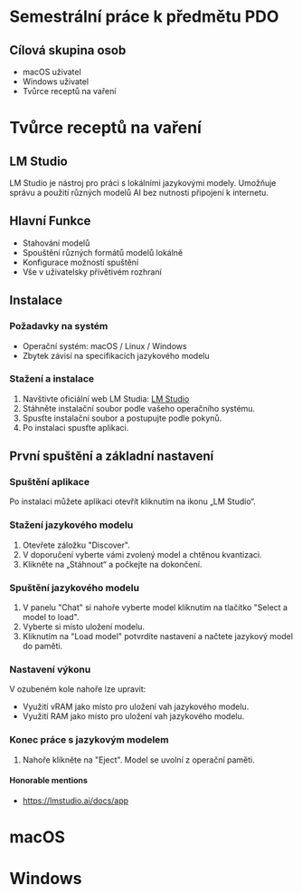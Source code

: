 # Semestrální práce k předmětu PDO

## Cílová skupina osob

- macOS uživatel
- Windows uživatel
- Tvůrce receptů na vaření



# Tvůrce receptů na vaření

## LM Studio
LM Studio je nástroj pro práci s lokálními jazykovými modely. Umožňuje správu a použití různých modelů AI bez nutnosti připojení k internetu.

## Hlavní Funkce
 - Stahování modelů
 - Spouštění různých formátů modelů lokálně
 - Konfigurace možností spuštění
 - Vše v uživatelsky přívětivém rozhraní

## Instalace

### Požadavky na systém
- Operační systém: macOS / Linux / Windows
- Zbytek závisí na specifikacích jazykového modelu

### Stažení a instalace
1. Navštivte oficiální web LM Studia: [LM Studio](https://lmstudio.com)
2. Stáhněte instalační soubor podle vašeho operačního systému.
3. Spusťte instalační soubor a postupujte podle pokynů.
4. Po instalaci spusťte aplikaci.

## První spuštění a základní nastavení

### Spuštění aplikace
Po instalaci můžete aplikaci otevřít kliknutím na ikonu „LM Studio“.

### Stažení jazykového modelu
1. Otevřete záložku "Discover".
2. V doporučení vyberte vámi zvolený model a chtěnou kvantizaci.
3. Klikněte na „Stáhnout“ a počkejte na dokončení.

### Spuštění jazykového modelu
1. V panelu "Chat" si nahoře vyberte model kliknutím na tlačítko "Select a model to load".
2. Vyberte si místo uložení modelu.
3. Kliknutím na "Load model" potvrdíte nastavení a načtete jazykový model do paměti.

### Nastavení výkonu
V ozubeném kole nahoře lze upravit:
- Využití vRAM jako místo pro uložení vah jazykového modelu.
- Využití RAM jako místo pro uložení vah jazykového modelu.

### Konec práce s jazykovým modelem
1. Nahoře klikněte na "Eject". Model se uvolní z operační paměti.


#### Honorable mentions
- https://lmstudio.ai/docs/app



# macOS

# Windows